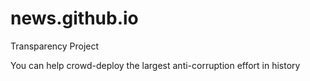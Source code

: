 # news.github.io
Transparency Project


You can help crowd-deploy the largest anti-corruption effort in history
